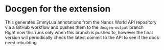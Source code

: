 # Docgen for the extension

This generates EmmyLua annotations from the Nanos World API repository via a GitHub workflow and pushes them to the `docgen-output` branch  
Right now this runs only when this branch is pushed to, however the final version will periodically check the latest commit to the API to see if the docs need rebuilding
